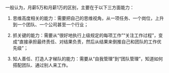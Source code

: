 一般认为，月薪5万和月薪1万的区别，主要在于以下三方面能力：


1. 思维高度相关的能力：需要把自己的思维视角，从一项任务、一个岗位，上升到一个团队、一个公司甚至一个行业；

2. 抓关键的能力：需要从“很好地执行上级规定的每项工作”“关注工作过程”，变成“直接承担最终责任、对结果负责，然后从结果来倒推自己和团队的工作优先级”；

3. 知人善任、打造人才梯队的能力：需要从“自我管理”到“团队管理”，知道如何搭配团队、通过别人来工作。





